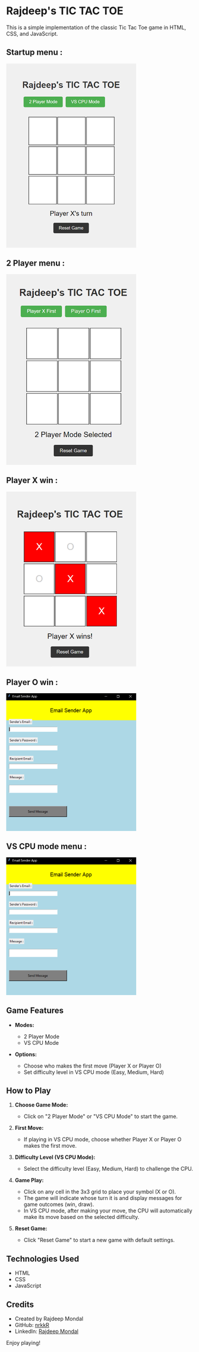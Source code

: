 # Rajdeep's TIC TAC TOE

This is a simple implementation of the classic Tic Tac Toe game in HTML, CSS, and JavaScript.

## Startup menu :
<img align="center" alt="coding" width="350" src="https://github.com/nrkkR/JS_Tic-Tac-Toe-Game/blob/main/tictactoe_JS_startup%20menu.png">

## 2 Player menu :
<img align="center" alt="coding" width="350" src="https://github.com/nrkkR/JS_Tic-Tac-Toe-Game/blob/main/tictactoe_JS_2%20player%20selected%20menu.png">

## Player X win :
<img align="center" alt="coding" width="350" src="https://github.com/nrkkR/JS_Tic-Tac-Toe-Game/blob/main/tictactoe_JS_player%20X%20won.png">

## Player O win :
<img align="center" alt="coding" width="350" src="https://github.com/nrkkR/Python_EMAIL-Clone/blob/main/Email%20GUI%20clone.png">

## VS CPU mode menu :
<img align="center" alt="coding" width="350" src="https://github.com/nrkkR/Python_EMAIL-Clone/blob/main/Email%20GUI%20clone.png">

## Game Features

- **Modes:**
  - 2 Player Mode
  - VS CPU Mode
  
- **Options:**
  - Choose who makes the first move (Player X or Player O)
  - Set difficulty level in VS CPU mode (Easy, Medium, Hard)

## How to Play

1. **Choose Game Mode:**
   - Click on "2 Player Mode" or "VS CPU Mode" to start the game.
   
2. **First Move:**
   - If playing in VS CPU mode, choose whether Player X or Player O makes the first move.

3. **Difficulty Level (VS CPU Mode):**
   - Select the difficulty level (Easy, Medium, Hard) to challenge the CPU.

4. **Game Play:**
   - Click on any cell in the 3x3 grid to place your symbol (X or O).
   - The game will indicate whose turn it is and display messages for game outcomes (win, draw).
   - In VS CPU mode, after making your move, the CPU will automatically make its move based on the selected difficulty.

5. **Reset Game:**
   - Click "Reset Game" to start a new game with default settings.

## Technologies Used

- HTML
- CSS
- JavaScript

## Credits

- Created by Rajdeep Mondal
- GitHub: [nrkkR](https://github.com/nrkkR)
- LinkedIn: [Rajdeep Mondal](https://www.linkedin.com/in/rajdeep-mondal-a277a9317/)

Enjoy playing!


